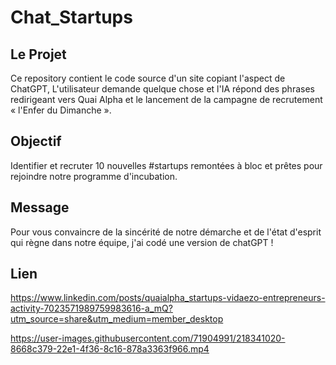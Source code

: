 # Chat_Startups

## Le Projet

Ce repository contient le code source d'un site copiant l'aspect de ChatGPT, L'utilisateur demande quelque chose et l'IA répond des phrases redirigeant vers Quai Alpha et le lancement de la campagne de recrutement « l'Enfer du Dimanche ».

## Objectif

Identifier et recruter 10 nouvelles #startups remontées à bloc et prêtes pour rejoindre notre programme d'incubation.


## Message

Pour vous convaincre de la sincérité de notre démarche et de l'état d'esprit qui règne dans notre équipe, j'ai codé une version de chatGPT !

## Lien

https://www.linkedin.com/posts/quaialpha_startups-vidaezo-entrepreneurs-activity-7023571989759983616-a_mQ?utm_source=share&utm_medium=member_desktop

https://user-images.githubusercontent.com/71904991/218341020-8668c379-22e1-4f36-8c16-878a3363f966.mp4
